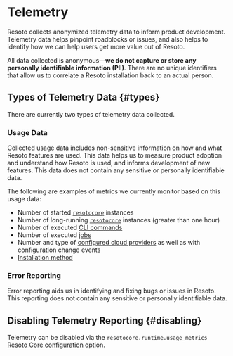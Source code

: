 # Telemetry

Resoto collects anonymized telemetry data to inform product development. Telemetry data helps pinpoint roadblocks or issues, and also helps to identify how we can help users get more value out of Resoto.

All data collected is anonymous—**we do not capture or store any personally identifiable information (PII)**. There are no unique identifiers that allow us to correlate a Resoto installation back to an actual person.

## Types of Telemetry Data {#types}

There are currently two types of telemetry data collected.

### Usage Data

Collected usage data includes non-sensitive information on how and what Resoto features are used. This data helps us to measure product adoption and understand how Resoto is used, and informs development of new features. This data does not contain any sensitive or personally identifiable data.

The following are examples of metrics we currently monitor based on this usage data:

- Number of started [`resotocore`](../reference/components/core.md) instances
- Number of long-running [`resotocore`](../reference/components/core.md) instances (greater than one hour)
- Number of executed [CLI commands](./cli/index.md)
- Number of executed [jobs](../concepts/automation/index.md)
- Number and type of [configured cloud providers](../getting-started/configure-cloud-provider-access/index.md) as well as with configuration change events
- [Installation method](../getting-started/install-resoto/index.md)

### Error Reporting

Error reporting aids us in identifying and fixing bugs or issues in Resoto. This reporting does not contain any sensitive or personally identifiable data.

## Disabling Telemetry Reporting {#disabling}

Telemetry can be disabled via the `resotocore.runtime.usage_metrics` [Resoto Core configuration](./configuration/core.md) option.
